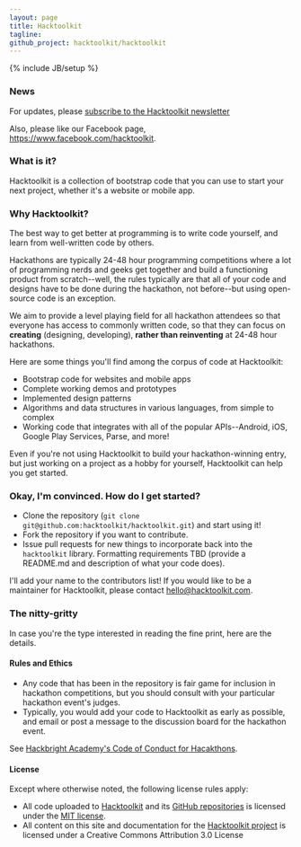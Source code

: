 ```yaml
---
layout: page
title: Hacktoolkit
tagline:
github_project: hacktoolkit/hacktoolkit
---
```

{% include JB/setup %}

### News

For updates, please [subscribe to the Hacktoolkit newsletter](http://eepurl.com/MBjjf)

Also, please like our Facebook page, <https://www.facebook.com/hacktoolkit>.

### What is it?

Hacktoolkit is a collection of bootstrap code that you can use to start your next project, whether it's a website or mobile app.

### Why Hacktoolkit?

The best way to get better at programming is to write code yourself, and learn from well-written code by others.

Hackathons are typically 24-48 hour programming competitions where a lot of programming nerds and geeks get together and build a functioning product from scratch--well, the rules typically are that all of your code and designs have to be done during the hackathon, not before--but using open-source code is an exception.

We aim to provide a level playing field for all hackathon attendees so that everyone has access to commonly written code, so that they can focus on **creating** (designing, developing), **rather than reinventing** at 24-48 hour hackathons.

Here are some things you'll find among the corpus of code at Hacktoolkit:

* Bootstrap code for websites and mobile apps
* Complete working demos and prototypes
* Implemented design patterns
* Algorithms and data structures in various languages, from simple to complex
* Working code that integrates with all of the popular APIs--Android, iOS, Google Play Services, Parse, and more!

Even if you're not using Hacktoolkit to build your hackathon-winning entry, but just working on a project as a hobby for yourself, Hacktoolkit can help you get started.

### Okay, I'm convinced. How do I get started?

* Clone the repository (`git clone git@github.com:hacktoolkit/hacktoolkit.git`) and start using it!
* Fork the repository if you want to contribute.
* Issue pull requests for new things to incorporate back into the `hacktoolkit` library. Formatting requirements TBD (provide a README.md and description of what your code does).

I'll add your name to the contributors list! If you would like to be a maintainer for Hacktoolkit, please contact <hello@hacktoolkit.com>.

### The nitty-gritty

In case you're the type interested in reading the fine print, here are the details.

#### Rules and Ethics

* Any code that has been in the repository is fair game for inclusion in hackathon competitions, but you should consult with your particular hackathon event's judges.
* Typically, you would add your code to Hacktoolkit as early as possible, and email or post a message to the discussion board for the hackathon event.

See [Hackbright Academy's Code of Conduct for Hacakthons](http://www.hackbrightacademy.com/code_of_conduct_for_hackathons).

#### License

Except where otherwise noted, the following license rules apply:

* All code uploaded to [Hacktoolkit](http://hacktoolkit.com) and its [GitHub repositories](https://github.com/hacktoolkit) is licensed under the [MIT license](http://opensource.org/licenses/MIT).
* All content on this site and documentation for the [Hacktoolkit project](https://github.com/hacktoolkit/hacktoolkit) is licensed under a Creative Commons Attribution 3.0 License
